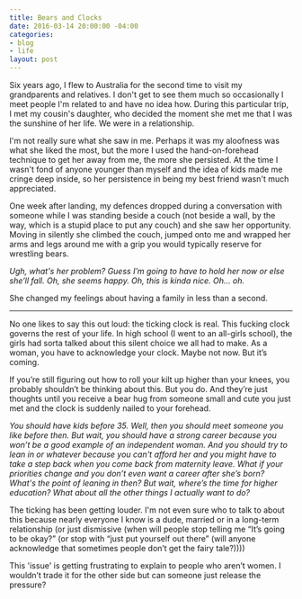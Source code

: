 ```yaml
---
title: Bears and Clocks
date: 2016-03-14 20:00:00 -04:00
categories:
- blog
- life
layout: post
---
```


Six years ago, I flew to Australia for the second time to visit my grandparents and relatives. I don't get to see them much so occasionally I meet people I'm related to and have no idea how. During this particular trip, I met my cousin's daughter, who decided the moment she met me that I was the sunshine of her life. We were in a relationship.

I'm not really sure what she saw in me. Perhaps it was my aloofness was what she liked the most, but the more I used the hand-on-forehead technique to get her away from me, the more she persisted. At the time I wasn't fond of anyone younger than myself and the idea of kids made me cringe deep inside, so her persistence in being my best friend wasn't much appreciated.

One week after landing, my defences dropped during a conversation with someone while I was standing beside a couch (not beside a wall, by the way, which is a stupid place to put any couch) and she saw her opportunity. Moving in silently she climbed the couch, jumped onto me and wrapped her arms and legs around me with a grip you would typically reserve for wrestling bears.

<em>Ugh, what's her problem? Guess I’m going to have to hold her now or else she’ll fall. Oh, she seems happy. Oh, this is kinda nice. Oh… oh.</em>

She changed my feelings about having a family in less than a second.

<hr class="small">

No one likes to say this out loud: the ticking clock is real. This fucking clock governs the rest of your life. In high school (I went to an all-girls school), the girls had sorta talked about this silent choice we all had to make. As a woman, you have to acknowledge your clock. Maybe not now. But it’s coming.

If you’re still figuring out how to roll your kilt up higher than your knees, you probably shouldn’t be thinking about this. But you do. And they’re just thoughts until you receive a bear hug from someone small and cute you just met and the clock is suddenly nailed to your forehead.

<em>You should have kids before 35. Well, then you should meet someone you like before then. But wait, you should have a strong career because you won’t be a good example of an independent woman. And you should try to lean in or whatever because you can't afford her and you might have to take a step back when you come back from maternity leave. What if your priorities change and you don’t even want a career after she’s born? What's the point of leaning in then? But wait, where’s the time for higher education? What about all the other things I actually want to do?</em>

The ticking has been getting louder. I'm not even sure who to talk to about this because nearly everyone I know is a dude, married or in a long-term relationship (or just dismissive (when will people stop telling me “It’s going to be okay?” (or stop with “just put yourself out there” (will anyone acknowledge that sometimes people don’t get the fairy tale?))))

This 'issue' is getting frustrating to explain to people who aren’t women. I wouldn’t trade it for the other side but can someone just release the pressure?